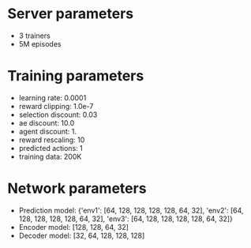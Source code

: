 # Server parameters

+ 3 trainers
+ 5M episodes

# Training parameters

+ learning rate: 0.0001
+ reward clipping: 1.0e-7
+ selection discount: 0.03
+ ae discount: 10.0
+ agent discount: 1.
+ reward rescaling: 10
+  predicted actions: 1
+ training data: 200K

# Network parameters

+ Prediction model: {'env1': [64, 128, 128, 128, 128, 64, 32], 
                     'env2':  [64, 128, 128, 128, 128, 64, 32], 
                     'env3': [64, 128, 128, 128, 128, 64, 32]} 
+ Encoder model: [128, 128, 64, 32]
+ Decoder model: [32, 64, 128, 128, 128]
